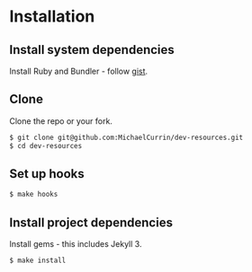 # Installation


## Install system dependencies

Install Ruby and Bundler - follow [gist](https://gist.github.com/MichaelCurrin/3af38fca4e2903cdedfb8402c18b2936).


## Clone

Clone the repo or your fork.

```sh
$ git clone git@github.com:MichaelCurrin/dev-resources.git
$ cd dev-resources
```

## Set up hooks

```sh
$ make hooks
```


## Install project dependencies

Install gems - this includes Jekyll 3.

```sh
$ make install
```
